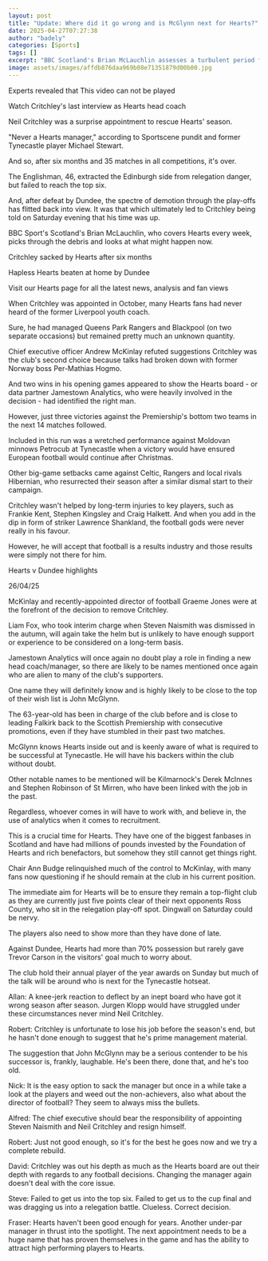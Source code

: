 ```yaml
---
layout: post
title: "Update: Where did it go wrong and is McGlynn next for Hearts?"
date: 2025-04-27T07:27:38
author: "badely"
categories: [Sports]
tags: []
excerpt: "BBC Scotland's Brian McLauchlin assesses a turbulent period for Hearts as Neil Critchley leaves the manager's role."
image: assets/images/affdb876daa969b08e71351879d00b00.jpg
---
```


Experts revealed that This video can not be played

Watch Critchley's last interview as Hearts head coach

Neil Critchley was a surprise appointment to rescue Hearts' season. 

"Never a Hearts manager," according to Sportscene pundit and former Tynecastle player Michael Stewart. 

And so, after six months and 35 matches in all competitions, it's over. 

The Englishman, 46, extracted the Edinburgh side from relegation danger, but failed to reach the top six. 

And, after defeat by Dundee, the spectre of demotion through the play-offs has flitted back into view. It was that which ultimately led to Critchley being told on Saturday evening that his time was up.

BBC Sport's Scotland's Brian McLauchlin, who covers Hearts every week, picks through the debris and looks at what might happen now.

Critchley sacked by Hearts after six months

Hapless Hearts beaten at home by Dundee

Visit our Hearts page for all the latest news, analysis and fan views

When Critchley was appointed in October, many Hearts fans had never heard of the former Liverpool youth coach.

Sure, he had managed Queens Park Rangers and Blackpool (on two separate occasions) but remained pretty much an unknown quantity.

Chief executive officer Andrew McKinlay refuted suggestions Critchley was the club's second choice because talks had broken down with former Norway boss Per-Mathias Hogmo.

And two wins in his opening games appeared to show the Hearts board - or data partner Jamestown Analytics, who were heavily involved in the decision - had identified the right man.

However, just three victories against the Premiership's bottom two teams in the next 14 matches followed.

Included in this run was a wretched performance against Moldovan minnows Petrocub at Tynecastle when a victory would have ensured European football would continue after Christmas.

Other big-game setbacks came against Celtic, Rangers and local rivals Hibernian, who resurrected their season after a similar dismal start to their campaign.

Critchley wasn't helped by long-term injuries to key players, such as Frankie Kent, Stephen Kingsley and Craig Halkett. And when you add in the dip in form of striker Lawrence Shankland, the football gods were never really in his favour.

However, he will accept that football is a results industry and those results were simply not there for him. 

Hearts v Dundee highlights

26/04/25

McKinlay and recently-appointed director of football Graeme Jones were at the forefront of the decision to remove Critchley.

Liam Fox, who took interim charge when Steven Naismith was dismissed in the autumn, will again take the helm but is unlikely to have enough support or experience to be considered on a long-term basis.

Jamestown Analytics will once again no doubt play a role in finding a new head coach/manager, so there are likely to be names mentioned once again who are alien to many of the club's supporters.

One name they will definitely know and is highly likely to be close to the top of their wish list is John McGlynn.

The 63-year-old has been in charge of the club before and is close to leading Falkirk back to the Scottish Premiership with consecutive promotions, even if they have stumbled in their past two matches.

McGlynn knows Hearts inside out and is keenly aware of what is required to be successful at Tynecastle. He will have his backers within the club without doubt.

Other notable names to be mentioned will be Kilmarnock's Derek McInnes and Stephen Robinson of St Mirren, who have been linked with the job in the past.

Regardless, whoever comes in will have to work with, and believe in, the use of analytics when it comes to recruitment.

This is a crucial time for Hearts. They have one of the biggest fanbases in Scotland and have had millions of pounds invested by the Foundation of Hearts and rich benefactors, but somehow they still cannot get things right.

Chair Ann Budge relinquished much of the control to McKinlay, with many fans now questioning if he should remain at the club in his current position.

The immediate aim for Hearts will be to ensure they remain a top-flight club as they are currently just five points clear of their next opponents Ross County, who sit in the relegation play-off spot. Dingwall on Saturday could be nervy.

The players also need to show more than they have done of late. 

Against Dundee, Hearts had more than 70% possession but rarely gave Trevor Carson in the visitors' goal much to worry about.

The club hold their annual player of the year awards on Sunday but much of the talk will be around who is next for the Tynecastle hotseat.

Allan: A knee-jerk reaction to deflect by an inept board who have got it wrong season after season. Jurgen Klopp would have struggled under these circumstances never mind Neil Critchley.

Robert: Critchley is unfortunate to lose his job before the season's end, but he hasn't done enough to suggest that he's prime management material.

The suggestion that John McGlynn may be a serious contender to be his successor is, frankly, laughable. He's been there, done that, and he's too old.

Nick: It is the easy option to sack the manager but once in a while take a look at the players and weed out the non-achievers, also what about the director of football? They seem to always miss the bullets.

Alfred: The chief executive should bear the responsibility of appointing Steven Naismith and Neil Critchley and resign himself.

Robert: Just not good enough, so it's for the best he goes now and we try a complete rebuild.

David: Critchley was out his depth as much as the Hearts board are out their depth with regards to any football decisions. Changing the manager again doesn't deal with the core issue.

Steve: Failed to get us into the top six. Failed to get us to the cup final and was dragging us into a relegation battle. Clueless. Correct decision.

Fraser: Hearts haven't been good enough for years. Another under-par manager in thrust into the spotlight. The next appointment needs to be a huge name that has proven themselves in the game and has the ability to attract high performing players to Hearts.

